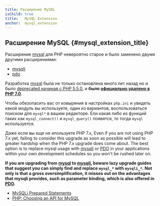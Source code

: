 ```yaml
---
title: Расширение MySQL
isChild: true
title:   MySQL Extension
anchor:  mysql_extension
---
```


## Расширение MySQL {#mysql_extension_title}

Расширение [mysql] для PHP невероятно старое и было заменено двумя другими расширениями:

- [mysqli]
- [pdo]

Pазработка [mysql] была не только остановлена много лет назад но и было [deprecated начиная с PHP 5.5.0][mysql_deprecated], и **было [официально удалено в PHP 7.0][mysql_removed]**.

Чтобы обезопасить вас от ковыряния в настройках `php.ini` и увидеть какой модуль вы используете,
один из вариантов, воспользоваться поиском для `mysql*` в вашем редакторе. Ели какая либо из функций
таких как `mysql_connect()` и `mysql_query()` появятся, то тогда `mysql` используется.

Даже если вы еще не ипользуете PHP 7.x,
Even if you are not using PHP 7.x yet, failing to consider this upgrade as soon as possible will lead to greater
hardship when the PHP 7.x upgrade does come about. The best option is to replace mysql usage with [mysqli] or [PDO] in
your applications within your own development schedules so you won't be rushed later on.

**If you are upgrading from [mysql] to [mysqli], beware lazy upgrade guides that suggest you can simply find and replace `mysql_*` with `mysqli_*`. Not only is that a gross oversimplification, it misses out on the advantages that mysqli provides, such as parameter binding, which is also offered in [PDO][pdo].**

- [MySQLi Prepared Statements][mysqli_prepared_statements]
- [PHP: Choosing an API for MySQL][mysql_api]

[mysql]: https://secure.php.net/mysqli
[mysql_deprecated]: https://secure.php.net/migration55.deprecated
[mysql_removed]: https://secure.php.net/manual/migration70.removed-exts-sapis.php
[mysqli]: https://secure.php.net/mysqli
[pdo]: https://secure.php.net/pdo
[mysql_api]: https://secure.php.net/mysqlinfo.api.choosing
[mysqli_prepared_statements]: https://websitebeaver.com/prepared-statements-in-php-mysqli-to-prevent-sql-injection
